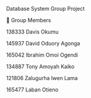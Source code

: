 Database System Group Project

👥 Group Members


138333 Davis Okumu

145937 David Oduory Agonga

165042 Ibrahim Omoi Ogendi

134887 Tony Amoyah Kaiko

121806 Zalugurha Iwen Lama

165477 Laban Otieno
